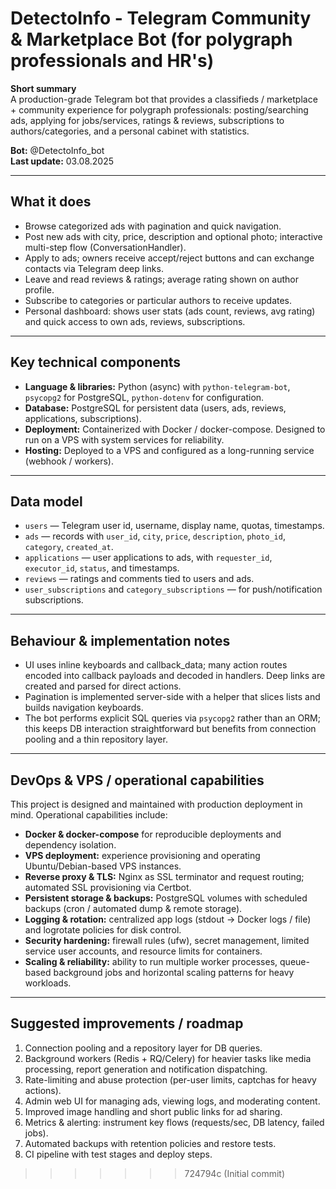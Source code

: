 # DetectoInfo - Telegram Community & Marketplace Bot (for polygraph professionals and HR's)

**Short summary**  
A production-grade Telegram bot that provides a classifieds / marketplace + community experience for polygraph professionals: posting/searching ads, applying for jobs/services, ratings & reviews, subscriptions to authors/categories, and a personal cabinet with statistics.

**Bot:** @DetectoInfo_bot  
**Last update:** 03.08.2025

---

## What it does
- Browse categorized ads with pagination and quick navigation.  
- Post new ads with city, price, description and optional photo; interactive multi-step flow (ConversationHandler).  
- Apply to ads; owners receive accept/reject buttons and can exchange contacts via Telegram deep links.  
- Leave and read reviews & ratings; average rating shown on author profile.  
- Subscribe to categories or particular authors to receive updates.  
- Personal dashboard: shows user stats (ads count, reviews, avg rating) and quick access to own ads, reviews, subscriptions.

---

## Key technical components
- **Language & libraries:** Python (async) with `python-telegram-bot`, `psycopg2` for PostgreSQL, `python-dotenv` for configuration.  
- **Database:** PostgreSQL for persistent data (users, ads, reviews, applications, subscriptions).  
- **Deployment:** Containerized with Docker / docker-compose. Designed to run on a VPS with system services for reliability.  
- **Hosting:** Deployed to a VPS and configured as a long-running service (webhook / workers).

---

## Data model
- `users` — Telegram user id, username, display name, quotas, timestamps.  
- `ads` — records with `user_id`, `city`, `price`, `description`, `photo_id`, `category`, `created_at`.  
- `applications` — user applications to ads, with `requester_id`, `executor_id`, `status`, and timestamps.  
- `reviews` — ratings and comments tied to users and ads.  
- `user_subscriptions` and `category_subscriptions` — for push/notification subscriptions.

---

## Behaviour & implementation notes
- UI uses inline keyboards and callback_data; many action routes encoded into callback payloads and decoded in handlers. Deep links are created and parsed for direct actions.  
- Pagination is implemented server-side with a helper that slices lists and builds navigation keyboards.  
- The bot performs explicit SQL queries via `psycopg2` rather than an ORM; this keeps DB interaction straightforward but benefits from connection pooling and a thin repository layer.

---

## DevOps & VPS / operational capabilities
This project is designed and maintained with production deployment in mind. Operational capabilities include:

- **Docker & docker-compose** for reproducible deployments and dependency isolation.  
- **VPS deployment:** experience provisioning and operating Ubuntu/Debian-based VPS instances.  
- **Reverse proxy & TLS:** Nginx as SSL terminator and request routing; automated SSL provisioning via Certbot.  
- **Persistent storage & backups:** PostgreSQL volumes with scheduled backups (cron / automated dump & remote storage).  
- **Logging & rotation:** centralized app logs (stdout → Docker logs / file) and logrotate policies for disk control.  
- **Security hardening:** firewall rules (ufw), secret management, limited service user accounts, and resource limits for containers.  
- **Scaling & reliability:** ability to run multiple worker processes, queue-based background jobs and horizontal scaling patterns for heavy workloads.

---

## Suggested improvements / roadmap
1. Connection pooling and a repository layer for DB queries.  
2. Background workers (Redis + RQ/Celery) for heavier tasks like media processing, report generation and notification dispatching.  
3. Rate-limiting and abuse protection (per-user limits, captchas for heavy actions).  
4. Admin web UI for managing ads, viewing logs, and moderating content.  
5. Improved image handling and short public links for ad sharing.  
6. Metrics & alerting: instrument key flows (requests/sec, DB latency, failed jobs).  
7. Automated backups with retention policies and restore tests.  
8. CI pipeline with test stages and deploy steps.
>>>>>>> 724794c (Initial commit)
